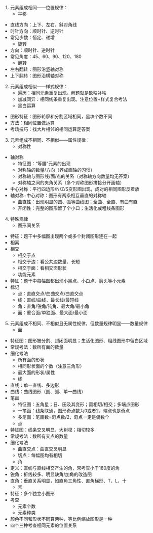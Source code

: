 

1. 元素组成相同——位置规律：
    - 平移
- 直线方向：上下、左右、斜对角线
- 时针方向：顺时针、逆时针
- 常见步数：恒定、递增
    - 旋转
- 方向：顺时针、逆时针
- 常见角度：45、60、90、120、180
    - 翻转
- 左右翻转：图形沿竖轴对称
- 上下翻转：图形沿横轴对称
2. 元素组成相似——样式规律：
    - 遍历：相同元素重复出现。解题就是缺啥补啥
    - 加减同异：相同线条重复出现。注意位置+样式复合考法
    - 黑白运算
- 图形特征：图形轮廓和分割区域相同，黑块个数不同
- 方法：相同位置做运算
- 考场技巧：找大片相邻的相同运算定答案
3. 元素组成不相同、不相似——属性规律：
    - 对称性
- 轴对称
    - 特征图：“等腰”元素的出现
    - 对称轴的数量/方向（养成画轴的习惯）
    - 对称轴与图形线/面/点的关系（对称轴方向数量均无答案）
    - 对称轴之间的夹角关系（多个对称图形拼接分开画轴）
- 中心对称：平行四边形/N/Z/S变形图出现，成对的相同图形反着放
- 轴对称+中心对称：图形有两条相互垂直的对称轴
    - 曲直性：出现明显的圆、弧等曲线图；全曲、全直、有曲有直
    - 开闭性：完整的图形留了个小口；生活化或粗线条图形
4. 特殊规律
    - 图形间关系
- 特征：题干中多幅图出现两个或多个封闭图形连在一起
- 相离
- 相交
    - 相交于点
    - 相交于边：看公共边数量、长短
    - 相交于面：看相交面形状
    - 功能元素
- 特征：题干中每幅图都出现小黑点、小白点、箭头等小元素
- 标记
    - 点：直直交点/曲曲交点/曲直交点
    - 线：直线/曲线、最长线/最短线
    - 角：直角/锐角/钝角、最大角/最小角
    - 面：重合面/单独面、最大面/最小面
5. 元素组成不相同、不相似且无属性规律，但数量规律明显——数量规律
    - 面
- 特征图：图形被分割、封闭面明显；生活化图形、粗线图形中留白区域
- 常规考法：数所有面的数量
- 细化考法
    - 所有面的形状
    - 相同形状面的个数（注意三角形）
    - 最大面的形状/属性
    - 线
- 直线：单一直线、多边形
- 曲线：曲线图形（圆、弧、单一曲线）
- 笔画
    - 特征图：五角星；日、田及其变形；圆相切/相交；多端点图形
    - 一笔画：线条联通，图形奇点数为0或者2，端点也是奇点
    - 多笔画：笔画数=奇点数/2，奇点一定是偶数个
    - 点
- 特征图：线条交叉明显，大树杈；相切较多
- 常规考法：数所有交点的数量
- 细化考法
    - 曲直交点：曲直交叉明显
    - 切点：每幅图均有相切
    - 角
- 定义：直线与直线相交产生的角，常考查小于180度的角
- 锐角：折线较多、明显缺角/加角的改造图
- 直角：垂直关系明显，如直角三角性、直角梯形、T、L、十
    - 素
- 特征：多个独立小图形
- 考查
    - 元素个数
    - 元素种类
- 颜色不同和形状不同算两种，等比例缩放图形是一种
- 四个三种考查相同元素的位置关系